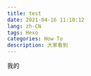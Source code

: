 ```yaml
---
title: test
date: 2021-04-16 11:10:12
lang: zh-CN
tags: Hexo
categories: How To
description: 大家看到
---
```


我的